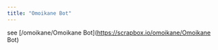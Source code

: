 ```yaml
---
title: "Omoikane Bot"
---
```


see [/omoikane/Omoikane Bot](https://scrapbox.io/omoikane/Omoikane Bot)
